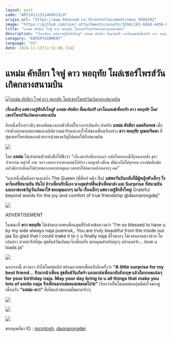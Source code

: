 ```yaml
---
layout: post
code: "ART24111311468V31LH"
origin_url: "https://www.khaosod.co.th/entertainment/news_9504292"
image: "https://github.com/user-attachments/assets/1b50c163-68bd-4456-824f-3b6671fb32e5"
title: "แหม่ม คัทลียา ใจฟู ดาว พอฤทัย โผล่เซอร์ไพรส์วันเกิดกลางสนามบิน"
description: "เรื่องเล็กๆ แต่ความรู้สึกยิ่งใหญ่! แหม่ม คัทลียา ยิ้มแก้มปริ เล่าโมเมนต์เพื่อนรัก ดาว พอฤทัย โผล่เซอร์ไพรส์วันเกิดกลางสนามบิน"
category: "ENTERTAINMENT"
language: "th"
date: 2024-11-13T11:51:06.724Z
---
```


# แหม่ม คัทลียา ใจฟู ดาว พอฤทัย โผล่เซอร์ไพรส์วันเกิดกลางสนามบิน

[![แหม่ม คัทลียา ใจฟู ดาว พอฤทัย โผล่เซอร์ไพรส์วันเกิดกลางสนามบิน](https://www.khaosod.co.th/wpapp/uploads/2024/11/mammmm222.jpg "แหม่ม คัทลียา ใจฟู ดาว พอฤทัย โผล่เซอร์ไพรส์วันเกิดกลางสนามบิน")](https://www.khaosod.co.th/wpapp/uploads/2024/11/mammmm222.jpg)

_**เรื่องเล็กๆ แต่ความรู้สึกยิ่งใหญ่! แหม่ม คัทลียา ยิ้มแก้มปริ เล่าโมเมนต์เพื่อนรัก ดาว พอฤทัย โผล่เซอร์ไพรส์วันเกิดกลางสนามบิน**_

อีกหนึ่งเรื่องราวดีๆ ของอดีตนางเอกตัวท็อปในวงการบันเทิง สำหรับ **แหม่ม คัทลียา แมคอินทอช** เมื่อเจ้าตัวออกมาเผยภาพและคลิปความน่ารักและเอาใจใส่ของเพื่อนรักอย่าง **ดาว พอฤทัย บุณยะจินดา** ที่ซุ่มเซอร์ไพรส์ตนเองด้วยการนำของขวัญไปมอบให้ถึงสนามบิน

[![](https://www.khaosod.co.th/wpapp/uploads/2024/11/4444444444444-6.jpg)](https://www.khaosod.co.th/wpapp/uploads/2024/11/4444444444444-6.jpg)

โดย **แหม่ม** ได้เล่าผ่านตัวหนังสือให้ฟังว่า _“เรื่องน่ารักที่อยากเล่า กลับไทยรอบนี้ก็ยุ่งหลายสิ่ง ธุระ กิจกรรม หน้าที่ งาน ฯลฯ เลยอาจจะตกหล่นไปบ้าง เจอญาติ เพื่อน พี่น้องไม่ได้ทุกคน บางนัดคือนัดแล้วมีการเลื่อนไปด้วยหลากหลายเหตุผล เลยทำให้อดเจออีกหลายๆ คน”_

“และหนึ่งนั้นคือดาวและแก๊ง The Queen (พี่ท็อป หมิว ปิ่น) **แต่พอวันบินกลับก็มีผู้หญิงตัวเล็กๆ วิ่งมาจ๊ะเอ๋ที่สนามบิน หันไป อ้าวเพื่อนรักนี่เอง นางอุตส่าห์ตื่นเช้าเพื่อมาส่ง และ Surprise ที่สนามบินและเอาของขวัญวันเกิดมาให้ ขอบคุณมากๆ นะจ๊ะ เรื่องเล็กๆ แต่ความรู้สึกยิ่งใหญ่** Grateful beyond words for the joy and comfort of true friendship @daonarongdej”

[![](https://www.khaosod.co.th/wpapp/uploads/2024/11/111111111111111-1.jpg)](https://www.khaosod.co.th/wpapp/uploads/2024/11/111111111111111-1.jpg)

ADVERTISEMENT

ในขณะที่ **ดาว พอฤทัย** ได้เข้ามาอวยพรเพื่อนสุดที่รักด้วยข้อความว่า “I’m so blessed to have u by my side always naja puenruk,. You are truly beautiful from the inside out jaa So glad that I could make it to c u finally naja ดีใจมากๆ ได้เจอหลานสาวด้วย โตเปนสาว สวยน่ารักที่สุด สุขสันต์วันเกิดนะจ๊ะเพื่อนรัก ขอบคุณสำหรับทุกๆ อย่างเลยจ้ะ… love u loads ja”

[![](https://www.khaosod.co.th/wpapp/uploads/2024/11/33333333333-1.jpg)](https://www.khaosod.co.th/wpapp/uploads/2024/11/33333333333-1.jpg)

นอกจากนี้ สาวดาว ยังได้โพสต์คลิป พร้อมอวยพรเพื่อนรักอีกครั้งว่า **“A little surprise for my best friend… รักมากน้าเพื่อน สุขสันต์วันเกิดจ้า แอบมาส่งเพื่อนกลับอังกฤษ แล้วก็มากอดแน่นๆ for your birthday naja. May your day bring to u all things that make you lots of smile naja รักเพื่อนมากเสมอและตลอดไปจ่ะ”** เรียกว่าเป็นโมเมนต์อบอุ่นดีต่อใจของคู่เพื่อนรัก **“แหม่ม-ดาว”** ที่เห็นแล้วต้องอมยิ้มตามจริงๆ

[![](https://www.khaosod.co.th/wpapp/uploads/2024/11/55555555555555-2.jpg)](https://www.khaosod.co.th/wpapp/uploads/2024/11/55555555555555-2.jpg)

[![](https://www.khaosod.co.th/wpapp/uploads/2024/11/222222222222-4.jpg)](https://www.khaosod.co.th/wpapp/uploads/2024/11/222222222222-4.jpg)

[![](https://www.khaosod.co.th/wpapp/uploads/2024/11/77777777777777-6.jpg)](https://www.khaosod.co.th/wpapp/uploads/2024/11/77777777777777-6.jpg)

ขอบคุณที่มา IG : [mcintosh](https://www.instagram.com/mcintosh/), [daonarongdej](https://www.instagram.com/p/DCMEBuap7MR/)